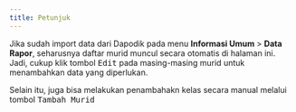 ```yaml
---
title: Petunjuk
---
```


Jika sudah import data dari Dapodik pada menu **Informasi Umum** > **Data Rapor**, seharusnya daftar murid muncul secara otomatis di halaman ini. Jadi, cukup klik tombol <kbd class="kbd">Edit</kbd> pada masing-masing murid untuk menambahkan data yang diperlukan.

Selain itu, juga bisa melakukan penambahakn kelas secara manual melalui tombol <kbd class="kbd">Tambah Murid</kbd>